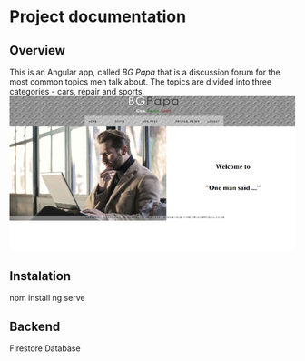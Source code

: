# Project documentation
## Overview
  This is an Angular app, called *BG Papa* that is a discussion forum for the most common topics men talk about. The topics are divided into three categories - cars, repair and sports.
![homepage image](Homepage.png)
## Instalation
  npm install
  ng serve
## Backend
  Firestore Database
